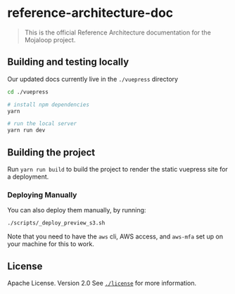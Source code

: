# reference-architecture-doc

> This is the official Reference Architecture documentation for the Mojaloop project.

## Building and testing locally

Our updated docs currently live in the `./vuepress` directory

```bash
cd ./vuepress

# install npm dependencies
yarn 

# run the local server
yarn run dev
```

## Building the project

Run `yarn run build` to build the project to render the static vuepress site for a deployment.

### Deploying Manually

You can also deploy them manually, by running:

```bash
./scripts/_deploy_preview_s3.sh
```

Note that you need to have the `aws` cli, AWS access, and `aws-mfa` set up on your machine for this to work.

## License

Apache License. Version 2.0
See [`./license`](./LICENSE.md) for more information.
